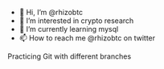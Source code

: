 - 👋 Hi, I’m @rhizobtc
- 👀 I’m interested in crypto research
- 🌱 I’m currently learning mysql
- 📫 How to reach me @rhizobtc on twitter

Practicing Git with different branches
